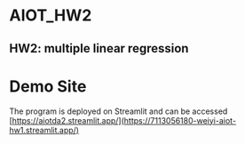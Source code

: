 # AIOT_HW2
HW2: multiple linear regression
----

# Demo Site
The program is deployed on Streamlit and can be accessed [https://aiotda2.streamlit.app/](https://7113056180-weiyi-aiot-hw1.streamlit.app/)

